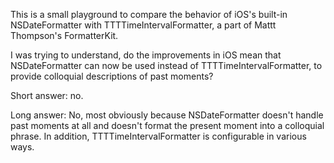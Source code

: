 This is a small playground to compare the behavior of iOS's built-in NSDateFormatter with TTTTimeIntervalFormatter, a part of Mattt Thompson's FormatterKit.

I was trying to understand, do the improvements in iOS mean that NSDateFormatter can now be used instead of TTTTimeIntervalFormatter, to provide colloquial descriptions of past moments?

Short answer: no.

Long answer: No, most obviously because NSDateFormatter doesn't handle past moments at all and doesn't format the present moment into a colloquial phrase. In addition, TTTTimeIntervalFormatter is configurable in various ways.
